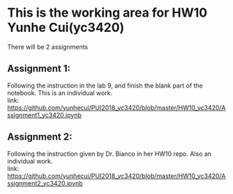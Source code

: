 # This is the working area for HW10 Yunhe Cui(yc3420)  
There will be 2 assignments

## Assignment 1:
Following the instruction in the lab 9, and finish the blank part of the notebook. 
This is an individual work.  
link: https://github.com/yunhecui/PUI2018_yc3420/blob/master/HW10_yc3420/Assignment1_yc3420.ipynb
  
  
## Assignment 2:
Following the instruction given by Dr. Bianco in her HW10 repo. Also an individual work.  
link: https://github.com/yunhecui/PUI2018_yc3420/blob/master/HW10_yc3420/Assignment2_yc3420.ipynb
